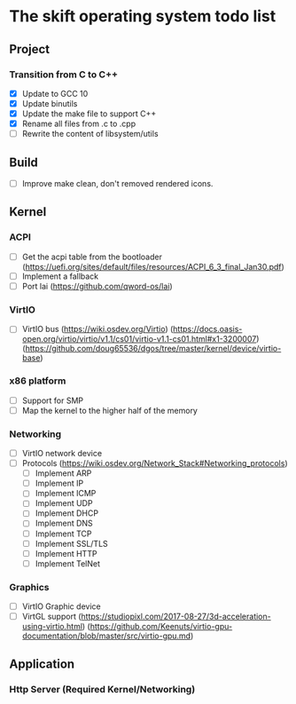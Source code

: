 # The skift operating system todo list

## Project

### Transition from C to C++
 - [x] Update to GCC 10
 - [x] Update binutils
 - [x] Update the make file to support C++
 - [x] Rename all files from .c to .cpp
 - [ ] Rewrite the content of libsystem/utils

## Build
 - [ ] Improve make clean, don't removed rendered icons. 

## Kernel

### ACPI
 - [ ] Get the acpi table from the bootloader
    (https://uefi.org/sites/default/files/resources/ACPI_6_3_final_Jan30.pdf)
 - [ ] Implement a fallback
 - [ ] Port lai
    (https://github.com/qword-os/lai)

### VirtIO
 - [ ] VirtIO bus
    (https://wiki.osdev.org/Virtio)
    (https://docs.oasis-open.org/virtio/virtio/v1.1/cs01/virtio-v1.1-cs01.html#x1-3200007)
    (https://github.com/doug65536/dgos/tree/master/kernel/device/virtio-base)


### x86 platform
 - [ ] Support for SMP
 - [ ] Map the kernel to the higher half of the memory

### Networking
 - [ ] VirtIO network device
 - [ ] Protocols
 (https://wiki.osdev.org/Network_Stack#Networking_protocols)
    - [ ] Implement ARP
    - [ ] Implement IP
    - [ ] Implement ICMP
    - [ ] Implement UDP
    - [ ] Implement DHCP
    - [ ] Implement DNS
    - [ ] Implement TCP
    - [ ] Implement SSL/TLS
    - [ ] Implement HTTP
    - [ ] Implement TelNet

### Graphics
 - [ ] VirtIO Graphic device
 - [ ] VirtGL support
    (https://studiopixl.com/2017-08-27/3d-acceleration-using-virtio.html)
    (https://github.com/Keenuts/virtio-gpu-documentation/blob/master/src/virtio-gpu.md)

## Application

### Http Server (Required Kernel/Networking)
